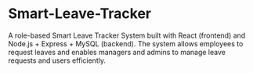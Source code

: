 # Smart-Leave-Tracker
A role-based Smart Leave Tracker System built with React (frontend) and Node.js + Express + MySQL (backend). The system allows employees to request leaves and enables managers and admins to manage leave requests and users efficiently.
